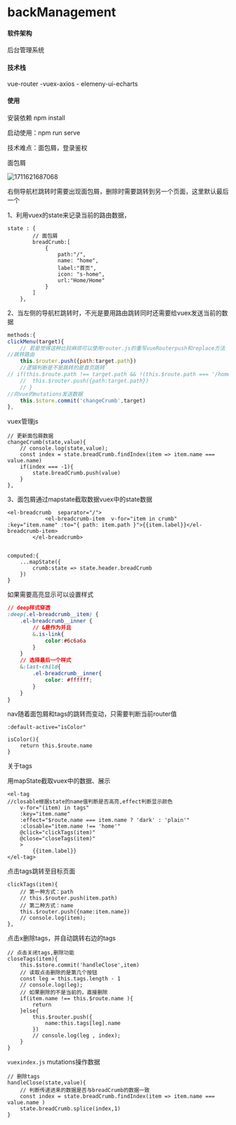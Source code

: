 # backManagement

#### 软件架构
后台管理系统

#### 技术栈

vue-router -vuex-axios - elemeny-ui-echarts

#### 使用

安装依赖
npm install

启动使用：npm run serve

技术难点：面包屑，登录鉴权



面包屑

![1711621687068](C:\Users\Administrator\AppData\Roaming\Typora\typora-user-images\1711621687068.png)

右侧导航栏跳转时需要出现面包屑，删除时需要跳转到另一个页面，这里默认最后一个

1、利用vuex的state来记录当前的路由数据，

```
state : {
		// 面包屑
		breadCrumb:[
			{
				path:"/",
				name: "home",
				label:"首页",
				icon: "s-home",
				url:"Home/Home"
			}
		]
	},
```

2、当左侧的导航栏跳转时，不光是要用路由跳转同时还需要给vuex发送当前的数据

```javascript
methods:{
clickMenu(target){
    // 若是觉得这种比较麻烦可以使用router.js的重写vueRouterpush和replace方法
//跳转路由
    this.$router.push({path:target.path})
    //逻辑判断是不是跳转的是首页跳转
// if(this.$route.path !== target.path && !(this.$route.path === '/home' && 	(target.path === '/'))){
    // 	this.$router.push({path:target.path})
    // }
//向vue的mutations发送数据
    this.$store.commit('changeCrumb',target)
},
```

vuex管理js

```
// 更新面包屑数据
changeCrumb(state,value){
    // console.log(state,value);
    const index = state.breadCrumb.findIndex(item => item.name === value.name)
    if(index === -1){
        state.breadCrumb.push(value)
    }
},
```

3、面包屑通过mapstate截取数据vuex中的state数据

```vue
<el-breadcrumb  separator="/">
			<el-breadcrumb-item  v-for="item in crumb" :key="item.name" :to="{ path: item.path }">{{item.label}}</el-breadcrumb-item>
		</el-breadcrumb>


computed:{
    ...mapState({
        crumb:state => state.header.breadCrumb
    })
}
```

如果需要高亮显示可以设置样式

```css
// deep样式穿透
:deep(.el-breadcrumb__item) {
    .el-breadcrumb__inner {
        // &是作为并且
        &.is-link{
            color:#6c6a6a
        }
    }
    // 选择最后一个样式
    &:last-child{
        .el-breadcrumb__inner{
            color: #ffffff;
        }
    }
}
```

nav随着面包屑和tags的跳转而变动，只需要判断当前router值

```
:default-active="isColor"

isColor(){		
    return this.$route.name
}
```

关于tags

用mapState截取vuex中的数据、展示

```
<el-tag
//closable根据state的name值判断是否高亮,effect判断显示颜色
    v-for="(item) in tags"
    :key="item.name"
    :effect="$route.name === item.name ? 'dark' : 'plain'" 
    :closable="item.name !== 'home'"
    @click="clickTags(item)"
    @close="closeTags(item)"
    >
        {{item.label}}
</el-tag>
```

点击tags跳转至目标页面

```
clickTags(item){
    // 第一种方式：path
    // this.$router.push(item.path)
    // 第二种方式：name
    this.$router.push({name:item.name})
    // console.log(item);
},
```

点击x删除tags，并自动跳转右边的tags

```
// 点击关闭tags,删除功能
closeTags(item){
    this.$store.commit('handleClose',item)
    // 读取点击删除的是第几个按钮
    const leg = this.tags.length - 1
    // console.log(leg);
    // 如果删除的不是当前的，直接删除
    if(item.name !== this.$route.name ){
        return
    }else{
        this.$router.push({
            name:this.tags[leg].name
        })
        // console.log(leg , index);
    }
}
```

`vuexindex.js`	mutations操作数据

```
// 删除tags
handleClose(state,value){
    // 判断传递进来的数据是否与breadCrumb的数据一致
    const index = state.breadCrumb.findIndex(item => item.name === value.name )
    state.breadCrumb.splice(index,1)
}
```

